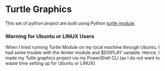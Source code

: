 # Turtle Graphics

This set of python project are built using Python [turtle module](https://docs.python.org/3/library/turtle.html#module-turtle).


### Warning for Ubuntu or LINUX Users

When I tried running Turtle Module on my local machine through Ubuntu, I had some trouble with the tkinter module and $DISPLAY variable.
Hence, I made my Tutle graphics project via my PowerShell CLI (as I do not want to waste time setting up for Ubuntu or LINUX).